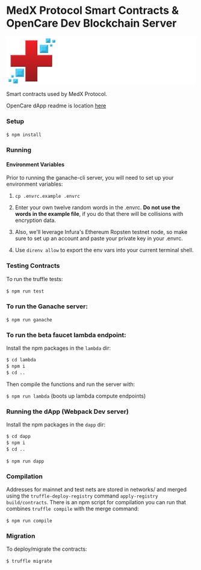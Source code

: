 # MedX Protocol Smart Contracts & OpenCare Dev Blockchain Server

[![Logo](assets/medcredwhitecropped.png)](https://medcredits.io/)

Smart contracts used by MedX Protocol.

OpenCare dApp readme is location [here](dapp/README.md)

### Setup

`$ npm install`

### Running

#### Environment Variables

Prior to running the ganache-cli server, you will need to set up your environment variables:

1. `cp .envrc.example .envrc`

2. Enter your own twelve random words in the .envrc. <strong>Do not use the words in the example file</strong>, if you do that there will be collisions with encryption data.

3. Also, we'll leverage Infura's Ethereum Ropsten testnet node, so make sure to set up an account and paste your private key in your .envrc.

4. Use `direnv allow` to export the env vars into your current terminal shell.

### Testing Contracts

To run the truffle tests:

`$ npm run test`

### To run the Ganache server:

`$ npm run ganache`

### To run the beta faucet lambda endpoint:

Install the npm packages in the `lambda` dir:

```sh
$ cd lambda
$ npm i
$ cd ..
```

Then compile the functions and run the server with:

`$ npm run lambda` (boots up lambda compute endpoints)

### Running the dApp (Webpack Dev server)

Install the npm packages in the `dapp` dir:

```sh
$ cd dapp
$ npm i
$ cd ..
```

`$ npm run dapp`

### Compilation

Addresses for mainnet and test nets are stored in networks/ and merged using the `truffle-deploy-registry` command `apply-registry build/contracts`.  There is an npm script for compilation you can run that combines `truffle compile` with the merge command:

`$ npm run compile`

### Migration

To deploy/migrate the contracts:

`$ truffle migrate`
